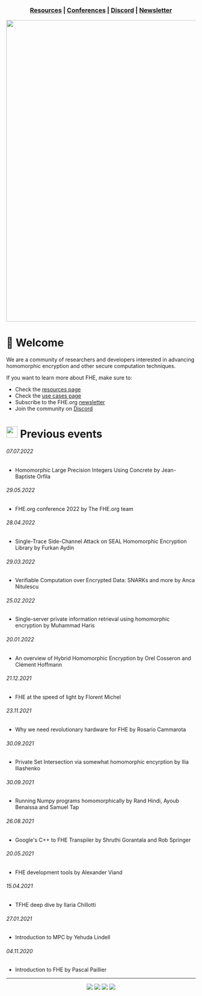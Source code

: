 <!-- Header links -->
<h3 align="center">
  <a href="">Resources</a> | <a href="">Conferences</a> | <a href="">Discord</a> | <a href="">Newsletter</a>
</h3>

<p align="center">
<img width="800" align="center" src="https://user-images.githubusercontent.com/5758427/180978488-db825482-5a58-4c7c-9589-c494a6f0be04.png"> 
<br/>
</p>

# 👋 Welcome
  
<p>We are a community of researchers and developers interested in advancing homomorphic encryption and other secure computation techniques.</p>

<p>If you want to learn more about FHE, make sure to:</p>

- Check the <a href="https://github.com/FHE-org/fhe-org/blob/main/RESOURCES.md">resources page</a>
- Check the <a href="https://github.com/FHE-org/fhe-org/blob/main/FHE-USE-CASES.md">use cases page</a>
- Subscribe to the FHE.org <a href="https://fheorg.substack.com/">newsletter</a>
- Join the community on <a href="https://discord.fhe.org" target="_blank">Discord</a>

# <img src="https://user-images.githubusercontent.com/5758427/184885295-314a606b-4cfd-49d8-bf44-8e19ea5c666d.png" width="30px"> Previous events

###### 07.07.2022
- Homomorphic Large Precision Integers Using Concrete by Jean-Baptiste Orfila

###### 29.05.2022
- FHE.org conference 2022 by The FHE.org team

###### 28.04.2022
- Single-Trace Side-Channel Attack on SEAL Homomorphic Encryption Library by Furkan Aydin

###### 29.03.2022
- Verifiable Computation over Encrypted Data: SNARKs and more by Anca Nitulescu

###### 25.02.2022
- Single-server private information retrieval using homomorphic encryption by Muhammad Haris

###### 20.01.2022
- An overview of Hybrid Homomorphic Encryption by Orel Cosseron and Clément Hoffmann

###### 21.12.2021
- FHE at the speed of light by Florent Michel

###### 23.11.2021
- Why we need revolutionary hardware for FHE by Rosario Cammarota

###### 30.09.2021
- Private Set Intersection via somewhat homomorphic encyrption by Ilia Iliashenko

###### 30.09.2021
- Running Numpy programs homomorphically by Rand Hindi, Ayoub Benaissa and Samuel Tap

###### 26.08.2021
- Google's C++ to FHE Transpiler by Shruthi Gorantala and Rob Springer

###### 20.05.2021
- FHE development tools by Alexander Viand

###### 15.04.2021
- TFHE deep dive by Ilaria Chillotti

###### 27.01.2021
- Introduction to MPC by Yehuda Lindell

###### 04.11.2020
- Introduction to FHE by Pascal Paillier

<!-- Footer link badges -->
<hr/>
<p align="center">
<a href="https://zamafhe.substack.com"><img src="https://img.shields.io/badge/Subscribe-to%20Newsletter-blue"></a>
<a href="https://twitter.com/fhe_org"><img src="https://img.shields.io/badge/Follow-on%20Twitter-%2300acee"></a>
<a href="https://discord.fhe.org"><img src="https://img.shields.io/badge/Join-Discord%20server-%237289da"></a>
<a href="https://www.meetup.com/fhe-org"><img src="https://img.shields.io/badge/Register-on%20Meetup-%23e51937"></a>
</p>
